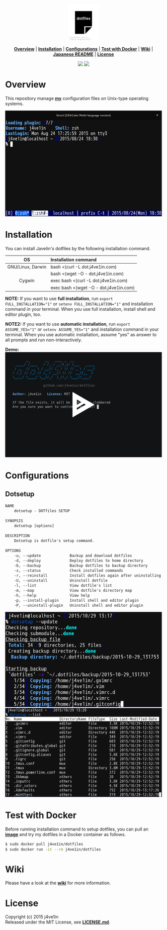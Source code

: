 <p align="center">
<img width=20% src="https://raw.githubusercontent.com/j4ve1in/dotfiles/master/img/dotfiles.png">
</p>

<p align="center">
<b><a href="#overview">Overview</a></b>
|
<b><a href="#installation">Installation</a></b>
|
<b><a href="#configurations">Configurations</a></b>
|
<b><a href="#test-with-docker">Test with Docker</a></b>
|
<b><a href="#wiki">Wiki</a></b>
|
<b><a href="//github.com/j4ve1in/dotfiles/blob/master/README.ja.md">Japanese README</a></b>
|
<b><a href="#license">License</a></b>
</p>

<p align="center">
<a href="//github.com/j4ve1in/dotfiles/blob/master/LICENSE.md"><img src="https://img.shields.io/github/license/mashape/apistatus.svg?style=flat-square"></a>
<a href="//github.com/j4ve1in/dotfiles/wiki#my-environment"><img src="https://img.shields.io/badge/platform-GNU%2FLinux%20|%20Darwin%20|%20Cygwin-lightgrey.svg?style=flat-square"></a>
</p>


# Overview
This repository manage **[my]** configuration files on Unix-type operating systems.

![Screenshot]

# Installation
You can install Javelin's dotfiles by the following installation command.

| OS                | Installation command                   |
|:-----------------:|:---------------------------------------|
| GNU/Linux, Darwin | bash <(curl -L dot.j4ve1in.com)        |
|                   | bash <(wget -O - dot.j4ve1in.com)      |
| Cygwin            | exec bash <(curl -L dot.j4ve1in.com)   |
|                   | exec bash <(wget -O - dot.j4ve1in.com) |

**NOTE:** If you want to use **full installation**, run `export FULL_INSTALLATION="1"` or `setenv FULL_INSTALLATION="1"` and installation command in your terminal. When you use full installation, install shell and editor plugin, too.

**NOTE2:** If you want to use **automatic installation**, run `export ASSUME_YES="1"` or `setenv ASSUME_YES="1"` and installation command in your terminal. When you use automatic installation, assume "yes" as answer to all prompts and run non-interactively.

**Demo:**
[![](/img/demo.png)][asciinema]

# Configurations
## Dotsetup

    NAME
        dotsetup - DOTfiles SETUP

    SYNOPSIS
        dotsetup [options]

    DESCRIPTION
        Dotsetup is dotfile's setup command.

    OPTIONS
        -u, --update             Backup and download dotfiles
        -d, --deploy             Deploy dotfiles to home directory
        -b, --backup             Backup dotfiles to backup directory
        -s, --status             Check installed commands
        -r, --reinstall          Install dotfiles again after uninstalling
        -U, --uninstall          Uninstall dotfile
        -l, --list               View dotfile's list
        -m, --map                View dotfile's directory map
        -h, --help               View help
        -p, --install-plugin     Install shell and editor plugin
        -P, --uninstall-plugin   Uninstall shell and editor plugin

![dotsetup1]
![dotsetup2]

# Test with Docker
Before running installation command to setup dotfiles, you can pull an **[image]** and try my dotfiles in a Docker container as follows.
```bash
$ sudo docker pull j4ve1in/dotfiles
$ sudo docker run -it --rm j4ve1in/dotfiles
```

# Wiki
Please have a look at the **[wiki]** for more information.

# License
Copyright (c) 2015 j4ve1in  
Released under the MIT License, see **[LICENSE.md]**.

[my]: //github.com/j4ve1in
[Screenshot]: /img/screenshot.png
[asciinema]: //asciinema.org/a/3pumub4jgh5rl6hfkj06nnbd5
[dotsetup1]: /img/dotsetup1.png
[dotsetup2]: /img/dotsetup2.png
[image]: //hub.docker.com/r/j4ve1in/dotfiles
[wiki]: //github.com/j4ve1in/dotfiles/wiki
[LICENSE.md]: //github.com/j4ve1in/dotfiles/blob/master/LICENSE.md
